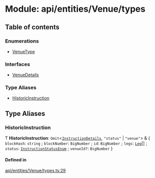 # Module: api/entities/Venue/types

## Table of contents

### Enumerations

- [VenueType](../wiki/api.entities.Venue.types.VenueType)

### Interfaces

- [VenueDetails](../wiki/api.entities.Venue.types.VenueDetails)

### Type Aliases

- [HistoricInstruction](../wiki/api.entities.Venue.types#historicinstruction)

## Type Aliases

### HistoricInstruction

Ƭ **HistoricInstruction**: `Omit`\<[`InstructionDetails`](../wiki/api.entities.Instruction.types#instructiondetails), ``"status"`` \| ``"venue"``\> & \{ `blockHash`: `string` ; `blockNumber`: `BigNumber` ; `id`: `BigNumber` ; `legs`: [`Leg`](../wiki/api.entities.Instruction.types#leg)[] ; `status`: [`InstructionStatusEnum`](../wiki/api.client.types.InstructionStatusEnum) ; `venueId?`: `BigNumber`  }

#### Defined in

[api/entities/Venue/types.ts:29](https://github.com/PolymeshAssociation/polymesh-sdk/blob/f8a937f04/src/api/entities/Venue/types.ts#L29)
